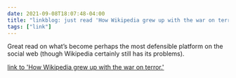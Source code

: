 ```yaml
---
date: 2021-09-08T18:07:48-04:00
title: "linkblog: just read 'How Wikipedia grew up with the war on terror.'"
tags: ["link"]
---
```

Great read on what’s become perhaps the most defensible platform on the social web (though Wikipedia certainly still has its problems).
 
[link to 'How Wikipedia grew up with the war on terror.'](https://slate.com/technology/2021/09/wikipedia-september-11-20th-anniversary.html?via=rss)

